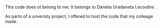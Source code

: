 This code does ot belong to me. It belongs to Daniela Uradaneta Lecoultre.

As parto of a unveristy project, I offered to host the code that my colleage made.
